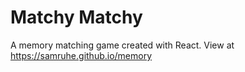 # Matchy Matchy

A memory matching game created with React. View at https://samruhe.github.io/memory